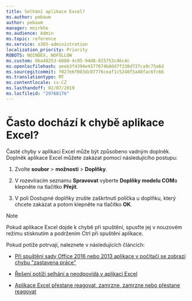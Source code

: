 ```yaml
---
title: Selhání aplikace Excel?
ms.author: pebaum
author: pebaum
manager: mnirkhe
ms.audience: Admin
ms.topic: reference
ms.service: o365-administration
localization_priority: Priority
ROBOTS: NOINDEX, NOFOLLOW
ms.custom: 0ba48253-6088-4c95-94d8-815753c46c4c
ms.openlocfilehash: aeeb3f4394e4377074b0dd7f330d737ca9c75a6d
ms.sourcegitcommit: f027e6f083dc07776ceaf1c5240f5a48fac6fc66
ms.translationtype: MT
ms.contentlocale: cs-CZ
ms.lasthandoff: 02/07/2019
ms.locfileid: "29768176"
---
```

# <a name="frequent-excel-crashes"></a>Často dochází k chybě aplikace Excel?

Časté chyby v aplikaci Excel může být způsobeno vadným doplněk. Doplněk aplikace Excel můžete zakázat pomocí následujícího postupu:
  
1. Zvolte **soubor** \> **možností** \> **Doplňky**.
    
2. V rozevíracím seznamu **Spravovat** vyberte **Doplňky modelu COM**a klepněte na tlačítko **Přejít**.
    
3. V poli Dostupné doplňky zrušte zaškrtnutí políčka u doplňku, který chcete zakázat a potom klepněte na tlačítko **OK**.
    
> [!NOTE]
> Pokud aplikace Excel dojde k chybě při spuštění, spusťte jej v nouzovém režimu stisknutím a podržením Ctrl při spuštění aplikace. 
  
Pokud potíže potrvají, naleznete v následujících článcích:
  
- [Při spuštění sady Office 2016 nebo 2013 aplikace v počítači se zobrazí chybu "zastavena práce"](https://support.office.com/article/52bd7985-4e99-4a35-84c8-2d9b8301a2fa.aspx)
    
- [Řešení potíží selhání a neodpovídá v aplikaci Excel](https://support.microsoft.com/help/2758592/how-to-troubleshoot-crashing-and-not-responding-issues-with-excel)
    
- [Aplikace Excel přestane reagovat, zamrzne, zamrzne nebo přestane reagovat](https://support.office.com/article/37e7d3c9-9e84-40bf-a805-4ca6853a1ff4.aspx)
    
